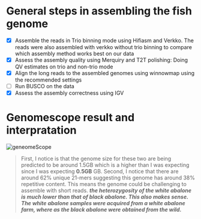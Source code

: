 # General steps in assembling the fish genome

- [x] Assemble the reads in Trio binning mode using Hifiasm and Verkko. The reads were also assembled with verkko without trio binning to compare which assembly method works best on our data
- [x] Assess the assembly quality using Merquiry and T2T polishing: Doing QV estimates on trio and non-trio mode
- [x] Align the long reads to the assembled genomes using winnowmap using the recommended settings
- [ ] Run BUSCO on the data
- [x] Assess the assembly correctness using IGV

# Genomescope result and interpratation
![geneomeScope](https://github.com/Jokendo-collab/GenomeAssembly_1/blob/main/transformed_linear_plot.png)
> First, I notice is that the genome size for these two are being predicted to be around 1.5GB which is a higher than I was expecting since I was expecting **0.5GB** GB. Second, I notice that there are around 62% unique 21-mers suggesting this genome has around 38% repetitive content. This means the genome could be challenging to assemble with short reads. **_the heterozygosity of the white abalone is much lower than that of black abalone. This also makes sense. The white abalone samples were acquired from a white abalone farm, where as the black abalone were obtained from the wild._**

